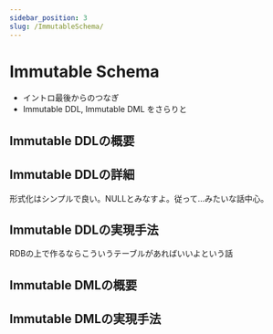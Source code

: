 ```yaml
---
sidebar_position: 3
slug: /ImmutableSchema/
---
```


# Immutable Schema

- イントロ最後からのつなぎ
- Immutable DDL, Immutable DML をさらりと

## Immutable DDLの概要

## Immutable DDLの詳細

形式化はシンプルで良い。NULLとみなすよ。従って...みたいな話中心。

## Immutable DDLの実現手法

RDBの上で作るならこういうテーブルがあればいいよという話

## Immutable DMLの概要

## Immutable DMLの実現手法

